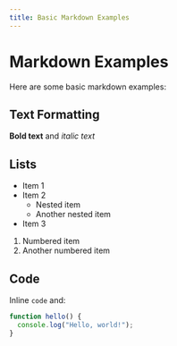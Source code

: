 ```yaml
---
title: Basic Markdown Examples
---
```


# Markdown Examples

Here are some basic markdown examples:

## Text Formatting

**Bold text** and _italic text_

## Lists

- Item 1
- Item 2
  - Nested item
  - Another nested item
- Item 3

1. Numbered item
2. Another numbered item

## Code

Inline `code` and:

```javascript
function hello() {
  console.log("Hello, world!");
}
```
